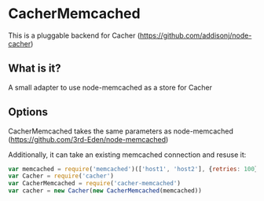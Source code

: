 # CacherMemcached
This is a pluggable backend for Cacher (https://github.com/addisonj/node-cacher)

## What is it?
A small adapter to use node-memcached as a store for Cacher

## Options
CacherMemcached takes the same parameters as node-memcached (https://github.com/3rd-Eden/node-memcached)

Additionally, it can take an existing memcached connection and resuse it:
```JavaScript
var memcached = require('memcached')(['host1', 'host2'], {retries: 100})
var Cacher = require('cacher')
var CacherMemcached = require('cacher-memcached')
var cacher = new Cacher(new CacherMemcached(memcached))
```

